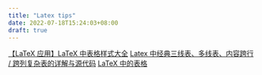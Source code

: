 ```yaml
---
title: "Latex tips"
date: 2022-07-18T15:24:03+08:00
draft: true
---
```






[【LaTeX 应用】LaTeX 中表格样式大全](https://www.bilibili.com/read/cv7589895/)
[Latex 中经典三线表、多线表、内容跨行 / 跨列复杂表的详解与源代码](https://blog.csdn.net/qq_37707218/article/details/107393636)
[LaTeX 中的表格](http://t.csdn.cn/t6cqd)